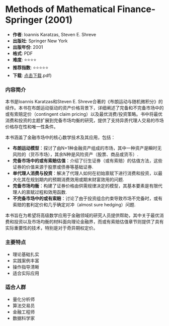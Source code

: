 # Methods of Mathematical Finance-Springer (2001)

- **作者**: Ioannis Karatzas, Steven E. Shreve
- **出版社**: Springer New York
- **出版年份**: 2001
- **格式**: PDF
- **难度**: ⭐⭐⭐⭐
- **推荐指数**: ⭐⭐⭐⭐⭐
- **下载**: [点击下载](https://quant-wiki.com/pdf/Methods%20of%20Mathematical%20Finance-Springer%20%282001.pdf).pdf)

### 内容简介

本书是Ioannis Karatzas和Steven E. Shreve合著的《布朗运动与随机微积分》的续作。本书在布朗运动驱动的资产价格背景下，详细阐述了完备和不完备市场中的或有索赔定价（contingent claim pricing）以及最优消费/投资策略。书中将最优消费和投资的主题扩展到完备市场均衡的研究，提供了支持异质代理人交易的市场价格存在性和唯一性条件。

本书涵盖了金融市场中的核心数学技术及其应用，包括：
*   **布朗运动模型**：探讨了由N+1种金融资产组成的市场，其中一种资产是瞬时无风险的（货币市场），其余N种是风险资产（股票、商品或货币）.
*   **完备市场中的或有索赔估值**：介绍了衍生证券（或有索赔）的估值方法，这些证券的价值来源于股票或债券等基础证券.
*   **单代理人消费与投资**：解决了代理人如何在初始禀赋下进行消费和投资，以最大化其在规划期内的预期消费效用或期末财富效用的问题.
*   **完备市场均衡**：构建了证券价格由供需规律决定的模型，其基本要素是有限代理人的禀赋过程和效用函数.
*   **不完备市场中的或有索赔**：讨论了由于投资组合约束导致市场不完备时，或有索赔的套利定价和几乎确定对冲（almost sure hedging）问题.

本书旨在为希望将高级数学应用于金融领域的研究人员提供帮助，其中关于最优消费和投资以及市场均衡的材料面向理论金融界，而或有索赔估值章节则提供了具有实际重要性的技术，特别是对于奇异期权定价。

### 主要特点

- 理论基础扎实
- 实践案例丰富
- 操作指导清晰
- 适合实际应用

### 适合人群

- 量化分析师
- 算法交易员
- 金融工程师
- 数据科学家